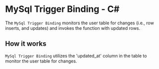 # MySql Trigger Binding - C<span>#</span>

The `MySql Trigger Binding` monitors the user table for changes (i.e., row inserts, and updates) and invokes the function with updated rows.

## How it works

`MySql Trigger Binding` utilizes the 'updated_at' column in the table to monitor the user table for changes.
